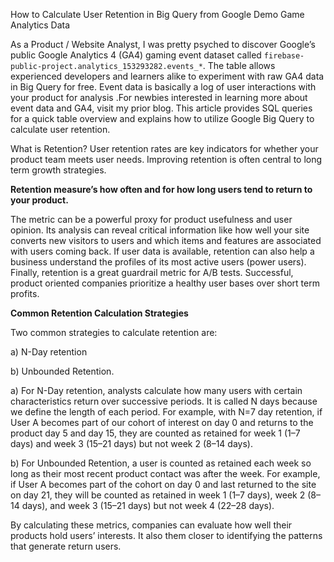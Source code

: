 How to Calculate User Retention in Big Query from Google Demo Game Analytics Data

As a Product / Website Analyst, I was pretty psyched to discover Google’s public Google Analytics 4 (GA4) gaming event dataset called `firebase-public-project.analytics_153293282.events_*`. The table allows experienced developers and learners alike to experiment with raw GA4 data in Big Query for free. Event data is basically a log of user interactions with your product for analysis .For newbies interested in learning more about event data and GA4, visit my prior blog. This article provides SQL queries for a quick table overview and explains how to utilize Google Big Query to calculate user retention.


What is Retention?
User retention rates are key indicators for whether your product team meets user needs. Improving retention is often central to long term growth strategies.

**Retention measure’s how often and for how long users tend to return to your product.**

The metric can be a powerful proxy for product usefulness and user opinion. Its analysis can reveal critical information like how well your site converts new visitors to users and which items and features are associated with users coming back. If user data is available, retention can also help a business understand the profiles of its most active users (power users). Finally, retention is a great guardrail metric for A/B tests. Successful, product oriented companies prioritize a healthy user bases over short term profits.


**Common Retention Calculation Strategies**

Two common strategies to calculate retention are: 

a) N-Day retention

b) Unbounded Retention.


a) For N-Day retention, analysts calculate how many users with certain characteristics return over successive periods. It is called N days because we define the length of each period. For example, with N=7 day retention, if User A becomes part of our cohort of interest on day 0 and returns to the product day 5 and day 15, they are counted as retained for week 1 (1–7 days) and week 3 (15–21 days) but not week 2 (8–14 days).


b) For Unbounded Retention, a user is counted as retained each week so long as their most recent product contact was after the week. For example, if User A becomes part of the cohort on day 0 and last returned to the site on day 21, they will be counted as retained in week 1 (1–7 days), week 2 (8–14 days), and week 3 (15–21 days) but not week 4 (22–28 days).

By calculating these metrics, companies can evaluate how well their products hold users’ interests. It also them closer to identifying the patterns that generate return users.



